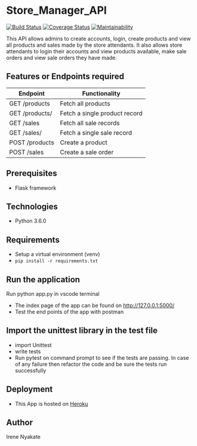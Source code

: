 # Store_Manager_API
[![Build Status](https://travis-ci.com/Irenyak1/Store-Manager.svg?branch=challenge_2)](https://travis-ci.com/Irenyak1/Store-Manager)
[![Coverage Status](https://coveralls.io/repos/github/Irenyak1/Store-Manager/badge.svg?branch=challenge_2)](https://coveralls.io/github/Irenyak1/Store-Manager?branch=challenge_2)
[![Maintainability](https://api.codeclimate.com/v1/badges/cec49797ac7dd6ce3290/maintainability)](https://codeclimate.com/github/Irenyak1/Store-Manager/maintainability)

This API  allows admins to create accounts, login, create products and view all products and sales made by the store attendants. It also allows store attendants to login their accounts and view products available, make sale orders and view sale orders they have made. 

##  Features or Endpoints required 
       
Endpoint | Functionality
-------- | -------------
GET /products | Fetch all products
GET /products/<productId> | Fetch a single product record
GET /sales | Fetch all sale records
GET /sales/<saleId> | Fetch a single sale record
POST /products | Create a product
POST /sales | Create a sale order

##  Prerequisites
* Flask framework

##  Technologies 
* Python 3.6.0

##  Requirements
* Setup a virtual environment (venv)
* `pip install -r requirements.txt`

##  Run the application
Run python app.py in vscode terminal
* The index  page of the app can be found on  http://127.0.0.1:5000/
* Test the end points of the app with postman

## Import the unittest library in the test file
* import Unittest
* write tests
* Run pytest on command prompt to see if the tests are passing. In case of any failure then refactor the code and be sure the tests run successfully

## Deployment 
* This App is hosted on [Heroku](https://the-store-manager.herokuapp.com/)


## Author 
Irene Nyakate